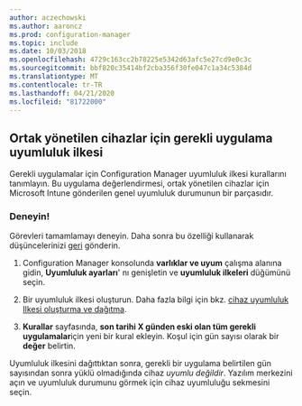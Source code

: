 ```yaml
---
author: aczechowski
ms.author: aaroncz
ms.prod: configuration-manager
ms.topic: include
ms.date: 10/03/2018
ms.openlocfilehash: 4729c163cc2b78225e5342d63afc5e27cd9e0c3c
ms.sourcegitcommit: bbf820c35414bf2cba356f30fe047c1a34c5384d
ms.translationtype: MT
ms.contentlocale: tr-TR
ms.lasthandoff: 04/21/2020
ms.locfileid: "81722000"
---
```

## <a name="required-app-compliance-policy-for-co-managed-devices"></a><a name="bkmk_app-compliance"></a>Ortak yönetilen cihazlar için gerekli uygulama uyumluluk ilkesi
<!--1358196-->

Gerekli uygulamalar için Configuration Manager uyumluluk ilkesi kurallarını tanımlayın. Bu uygulama değerlendirmesi, ortak yönetilen cihazlar için Microsoft Intune gönderilen genel uyumluluk durumunun bir parçasıdır.

### <a name="try-it-out"></a>Deneyin!

Görevleri tamamlamayı deneyin. Daha sonra bu özelliği kullanarak düşüncelerinizi [geri](../../../understand/find-help.md#product-feedback) gönderin.

1. Configuration Manager konsolunda **varlıklar ve uyum** çalışma alanına gidin, **Uyumluluk ayarları**' nı genişletin ve **uyumluluk ilkeleri** düğümünü seçin.  

2. Bir uyumluluk ilkesi oluşturun. Daha fazla bilgi için bkz. [cihaz uyumluluk Ilkesi oluşturma ve dağıtma](../../../../mdm/understand/what-happened-to-hybrid.md).  

3. **Kurallar** sayfasında, **son tarihi X günden eski olan tüm gerekli uygulamalar**için yeni bir kural ekleyin. Koşul için gün sayısı olarak bir **değer** belirtin.  

Uyumluluk ilkesini dağıttıktan sonra, gerekli bir uygulama belirtilen gün sayısından sonra yüklü olmadığında cihaz *uyumlu değildir*. Yazılım merkezini açın ve uyumluluk durumunu görmek için cihaz uyumluluğu sekmesini seçin.


